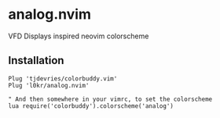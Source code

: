 # analog.nvim
VFD Displays inspired neovim colorscheme

## Installation

```vim
Plug 'tjdevries/colorbuddy.vim'
Plug 'l0kr/analog.nvim'

" And then somewhere in your vimrc, to set the colorscheme
lua require('colorbuddy').colorscheme('analog')
```